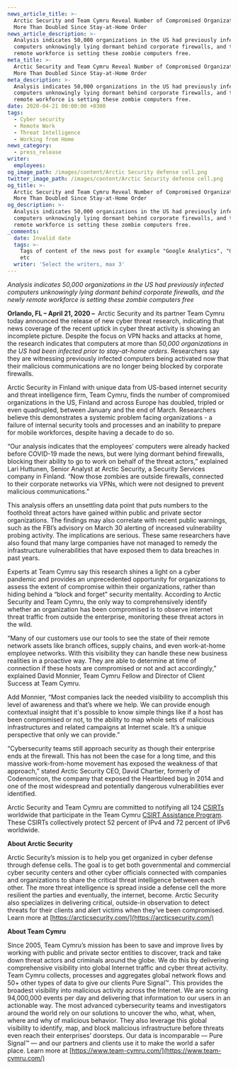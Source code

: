 ```yaml
---
news_article_title: >-
  Arctic Security and Team Cymru Reveal Number of Compromised Organizations Has
  More Than Doubled Since Stay-at-Home Order
news_article_description: >-
  Analysis indicates 50,000 organizations in the US had previously infected
  computers unknowingly lying dormant behind corporate firewalls, and the newly
  remote workforce is setting these zombie computers free.
meta_title: >-
  Arctic Security and Team Cymru Reveal Number of Compromised Organizations Has
  More Than Doubled Since Stay-at-Home Order
meta_description: >-
  Analysis indicates 50,000 organizations in the US had previously infected
  computers unknowingly lying dormant behind corporate firewalls, and the newly
  remote workforce is setting these zombie computers free.
date: 2020-04-21 00:00:00 +0300
tags:
  - Cyber security
  - Remote Work
  - Threat Intelligence
  - Working from Home
news_category:
  - press_release
writer:
  employees:
og_image_path: /images/content/Arctic Security defense cell.png
twitter_image_path: /images/content/Arctic Security defense cell.png
og_title: >-
  Arctic Security and Team Cymru Reveal Number of Compromised Organizations Has
  More Than Doubled Since Stay-at-Home Order
og_description: >-
  Analysis indicates 50,000 organizations in the US had previously infected
  computers unknowingly lying dormant behind corporate firewalls, and the newly
  remote workforce is setting these zombie computers free.
_comments:
  date: Invalid date
  tags: >-
    Tags of content of the news post for example "Google Analytics", "GitHub"
    etc
  writer: 'Select the writers, max 3'
---
```


*Analysis indicates 50,000 organizations in the US had previously infected computers unknowingly lying dormant behind corporate firewalls, and the newly remote workforce is setting these zombie computers free*

**Orlando, FL – April 21, 2020 –&nbsp;** Arctic Security and its partner Team Cymru today announced the release of new cyber threat research, indicating that news coverage of the recent uptick in cyber threat activity is showing an incomplete picture. Despite the focus on VPN hacks and attacks at home, the research indicates that computers at more than *50,000 organizations in the US had been infected prior to stay-at-home orders*. Researchers say they are witnessing previously infected computers being activated now that their malicious communications are no longer being blocked by corporate firewalls.

Arctic Security in Finland with unique data from US-based internet security and threat intelligence firm, Team Cymru, finds the number of compromised organizations in the US, Finland and across Europe has doubled, tripled or even quadrupled, between January and the end of March. Researchers believe this demonstrates a systemic problem facing organizations - a failure of internal security tools and processes and an inability to prepare for mobile workforces, despite having a decade to do so.&nbsp;

“Our analysis indicates that the employees’ computers were already hacked before COVID-19 made the news, but were lying dormant behind firewalls, blocking their ability to go to work on behalf of the threat actors,” explained Lari Huttunen, Senior Analyst at Arctic Security, a Security Services company in Finland. “Now those zombies are outside firewalls, connected to their corporate networks via VPNs, which were not designed to prevent malicious communications.”

This analysis offers an unsettling data point that puts numbers to the foothold threat actors have gained within public and private sector organizations. The findings may also correlate with recent public warnings, such as the FBI’s advisory on March 30 alerting of increased vulnerability probing activity. The implications are serious. These same researchers have also found that many large companies have not managed to remedy the infrastructure vulnerabilities that have exposed them to data breaches in past years.&nbsp;

Experts at Team Cymru say this research shines a light on a cyber pandemic and provides an unprecedented opportunity for organizations to assess the extent of compromise within their organizations, rather than hiding behind a “block and forget” security mentality. According to Arctic Security and Team Cymru, the only way to comprehensively identify whether an organization has been compromised is to observe internet threat traffic from outside the enterprise, monitoring these threat actors in the wild.&nbsp;

“Many of our customers use our tools to see the state of their remote network assets like branch offices, supply chains, and even work-at-home employee networks. With this visibility they can handle these new business realities in a proactive way. They are able to determine at time of connection if these hosts are compromised or not and act accordingly,” explained David Monnier, Team Cymru Fellow and Director of Client Success at Team Cymru.&nbsp;

Add Monnier, “Most companies lack the needed visibility to accomplish this level of awareness and that’s where we help. We can provide enough contextual insight that it's possible to know simple things like if a host has been compromised or not, to the ability to map whole sets of malicious infrastructures and related campaigns at Internet scale. It’s a unique perspective that only we can provide.”

“Cybersecurity teams still approach security as though their enterprise ends at the firewall. This has not been the case for a long time, and this massive work-from-home movement has exposed the weakness of that approach,” stated Arctic Security CEO, David Chartier, formerly of Codenomicon, the company that exposed the Heartbleed bug in 2014 and one of the most widespread and potentially dangerous vulnerabilities ever identified.

Arctic Security and Team Cymru are committed to notifying all 124 [CSIRTs](https://www.csirt.org/) worldwide that participate in the Team Cymru [CSIRT Assistance Program](https://www.team-cymru.com/CSIRT-AP.html). These CSIRTs collectively protect 52 percent of IPv4 and 72 percent of IPv6 worldwide.&nbsp;

**About Arctic Security**

Arctic Security’s mission is to help you get organized in cyber defense through defense cells. The goal is to get both governmental and commercial cyber security centers and other cyber officials connected with companies and organizations to share the critical threat intelligence between each other. The more threat intelligence is spread inside a defense cell the more resilient the parties and eventually, the internet, become. Arctic Security also specializes in delivering critical, outside-in observation to detect threats for their clients and alert victims when they’ve been compromised. Learn more at&nbsp;[https://arcticsecurity.com/](https://arcticsecurity.com/)

**About Team Cymru**

Since 2005, Team Cymru’s mission has been to save and improve lives by working with public and private sector entities to discover, track and take down threat actors and criminals around the globe. We do this by delivering comprehensive visibility into global Internet traffic and cyber threat activity. Team Cymru collects, processes and aggregates global network flows and 50+ other types of data to give our clients Pure Signal™. This provides the broadest visibility into malicious activity across the Internet. We are scoring 94,000,000 events per day and delivering that information to our users in an actionable way. The most advanced cybersecurity teams and investigators around the world rely on our solutions to uncover the who, what, when, where and why of malicious behavior. They also leverage this global visibility to identify, map, and block malicious infrastructure before threats even reach their enterprises’ doorsteps. Our data is incomparable — Pure Signal™ — and our partners and clients use it to make the world a safer place. Learn more at&nbsp;[https://www.team-cymru.com/](https://www.team-cymru.com/)